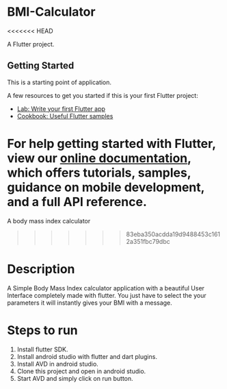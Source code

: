 # BMI-Calculator
<<<<<<< HEAD

A Flutter project.

## Getting Started

This is a starting point of application.

A few resources to get you started if this is your first Flutter project:

- [Lab: Write your first Flutter app](https://flutter.dev/docs/get-started/codelab)
- [Cookbook: Useful Flutter samples](https://flutter.dev/docs/cookbook)

For help getting started with Flutter, view our
[online documentation](https://flutter.dev/docs), which offers tutorials,
samples, guidance on mobile development, and a full API reference.
=======
A body mass index calculator
>>>>>>> 83eba350acdda19d9488453c1612a351fbc79dbc

# Description
A Simple Body Mass Index calculator application with a beautiful User Interface completely made with flutter. You just have to select the your parameters it will instantly gives your BMI with a message.

# Steps to run
1. Install flutter SDK.
2. Install android studio with flutter and dart plugins.
3. Install AVD in android studio.
4. Clone this project and open in android studio.
5. Start AVD and simply click on run button.
